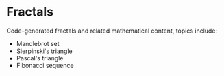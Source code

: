 # Fractals
Code-generated fractals and related mathematical content, topics include:

-  Mandlebrot set
-  Sierpinski's triangle
-  Pascal's triangle
-  Fibonacci sequence
